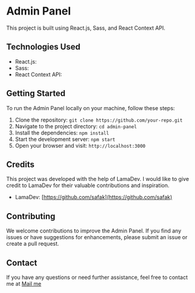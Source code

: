 # Admin Panel

This project is built using React.js, Sass, and React Context API.

## Technologies Used

- React.js:
- Sass:
- React Context API:

## Getting Started

To run the Admin Panel locally on your machine, follow these steps:

1. Clone the repository: `git clone https://github.com/your-repo.git`
2. Navigate to the project directory: `cd admin-panel`
3. Install the dependencies: `npm install`
4. Start the development server: `npm start`
5. Open your browser and visit: `http://localhost:3000`

## Credits

This project was developed with the help of LamaDev. I would like to give credit to LamaDev for their valuable contributions and inspiration.

- LamaDev: [https://github.com/safak](https://github.com/safak)

## Contributing

We welcome contributions to improve the Admin Panel. If you find any issues or have suggestions for enhancements, please submit an issue or create a pull request.

## Contact

If you have any questions or need further assistance, feel free to contact me at
[Mail me](mailto:obaidawan567@gmail.com.)
